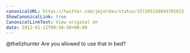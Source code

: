 ```yaml
---
canonicalURL: https://twitter.com/jmjordan/status/157265158643781632
ShowCanonicalLink: true
CanonicalLinkText: View original on
date: 2012-01-12T00:58:30+00:00
---
```

@thelizhunter Are you allowed to use that in bed?